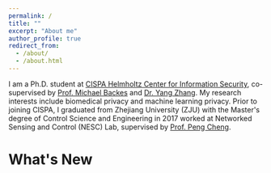 ```yaml
---
permalink: /
title: ""
excerpt: "About me"
author_profile: true
redirect_from: 
  - /about/
  - /about.html
---
```


I am a Ph.D. student at [CISPA Helmholtz Center for Information Security](http://cispa.saarland/), co-supervised by [Prof. Michael Backes](https://cispa.saarland/people/backes/) and [Dr. Yang Zhang](https://yangzhangalmo.github.io/). My research interests include biomedical privacy and machine learning privacy.
Prior to joining CISPA, I graduated from Zhejiang University (ZJU) with the Master's degree of Control Science and Engineering in 2017 worked at Networked Sensing and Control (NESC) Lab, supervised by [Prof. Peng Cheng](https://person.zju.edu.cn/cp).

What's New
======

